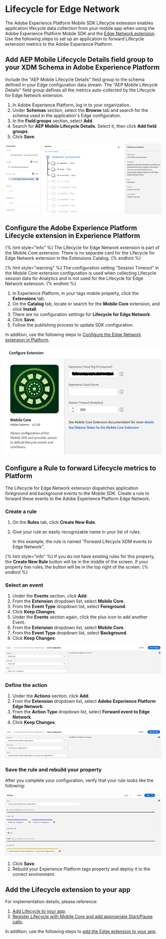# Lifecycle for Edge Network

The Adobe Experience Platform Mobile SDK Lifecycle extension enables application lifecycle data collection from your mobile app when using the Adobe Experience Platform Mobile SDK and the [Edge Network extension](../experience-platform-extension/). Use the following steps to set up an application to forward Lifecycle extension metrics to the Adobe Experience Platform.


## Add AEP Mobile Lifecycle Details field group to your XDM Schema in Adobe Experience Platform

Include the "AEP Mobile Lifecycle Details" field group to the schema defined in your Edge configuration data stream. The "AEP Mobile Lifecycle Details" field group defines all the metrics auto-collected by the Lifecycle for Edge Network extension. 

1. In Adobe Experience Platform, log in to your organization.
2. Under **Schemas** section, select the **Browse** tab and search for the schema used in the application's Edge configuration.
3. In the **Field groups** section, select **Add**.
4. Search for **AEP Mobile Lifecycle Details**. Select it, then click **Add field groups**.
5. Click **Save**.

![](../../.gitbook/assets/xdm-schema-add-mobile-lifecycle-details.png)


## Configure the Adobe Experience Platform Lifecycle extension in Experience Platform

{% hint style="info" %}
The Lifecycle for Edge Network extension is part of the Mobile Core extension. There is no separate card for the Lifecycle for Edge Network extension in the Extensions Catalog.
{% endhint %}

{% hint style="warning" %}
The configuration setting "Session Timeout" in the Mobile Core extension configuration is used when collecting Lifecycle session data for Analytics and is not used for the Lifecycle for Edge Network extension.
{% endhint %}

1. In Experience Platform, in your tags mobile property, click the **Extensions** tab.
2. On the **Catalog** tab, locate or search for the **Mobile Core** extension, and click **Install**.
3. There are no configuration settings for **Lifecycle for Edge Network**.
4. Click **Save**.
5. Follow the publishing process to update SDK configuration.

In addition, use the following steps to [Configure the Edge Network extension in Platform](https://aep-sdks.gitbook.io/docs/foundation-extensions/experience-platform-extension#configure-the-edge-network-extension-in-platform).

![Mobile Core extension configuration](../../.gitbook/assets/mobile-core-launch-configuration.png)

## Configure a Rule to forward Lifecycle metrics to Platform
The Lifecycle for Edge Network extension dispatches application foreground and background events to the Mobile SDK. Create a rule to forward these events to the Adobe Experience Platform Edge Network.

### Create a rule

1. On the **Rules** tab, click **Create New Rule**.
2. Give your rule an easily recognizable name in your list of rules.

   In this example, the rule is named "Forward Lifecycle XDM events to Edge Network".

{% hint style="info" %}
If you do not have existing rules for this property, the **Create New Rule** button will be in the middle of the screen. If your property has rules, the button will be in the top right of the screen.
{% endhint %}

### Select an event

1. Under the **Events** section, click **Add**.
2. From the **Extension** dropdown list, select **Mobile Core**.
3. From the **Event Type** dropdown list, select **Foreground**.
4. Click **Keep Changes**.
5. Under the **Events** section again, click the plus icon to add another Event.
6. From the **Extension** dropdown list, select **Mobile Core**.
7. From the **Event Type** dropdown list, select **Background**.
8. Click **Keep Changes**.

![](../../.gitbook/assets/setevent-foreground-background.png)

### Define the action

1. Under the **Actions** section, click **Add**.
2. From the **Extension** dropdown list, select **Adobe Experience Platform Edge Network**.
3. From the **Action Type** dropdown list, select **Forward event to Edge Network**.
4. Click **Keep Changes**.

![](../../.gitbook/assets/setaction-forward-to-edge-network.png)

### Save the rule and rebuild your property

After you complete your configuration, verify that your rule looks like the following:

![](../../.gitbook/assets/rulecomplete-forward-lifecycle-to-edge-network.png)

1. Click **Save**.
2. Rebuild your Experience Platform tags property and deploy it to the correct environment.

## Add the Lifecycle extension to your app

For implementation details, please reference:
1. [Add Lifecycle to your app](https://aep-sdks.gitbook.io/docs/foundation-extensions/mobile-core/lifecycle#add-lifecycle-to-your-app).
2. [Register Lifecycle with Mobile Core and add appropriate Start/Pause calls](https://aep-sdks.gitbook.io/docs/foundation-extensions/mobile-core/lifecycle#register-lifecycle-with-mobile-core-and-add-appropriate-start-pause-calls).

In addition, use the following steps to [add the Edge extension to your app](https://aep-sdks.gitbook.io/docs/foundation-extensions/experience-platform-extension#add-the-aep-edge-extension-to-your-app).

